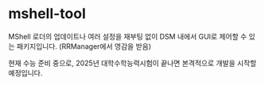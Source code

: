 # mshell-tool
MShell 로더의 업데이트나 여러 설정을 재부팅 없이 DSM 내에서 GUI로 제어할 수 있는 패키지입니다. (RRManager에서 영감을 받음)

현재 수능 준비 중으로, 2025년 대학수학능력시험이 끝나면 본격적으로 개발을 시작할 예정입니다.
